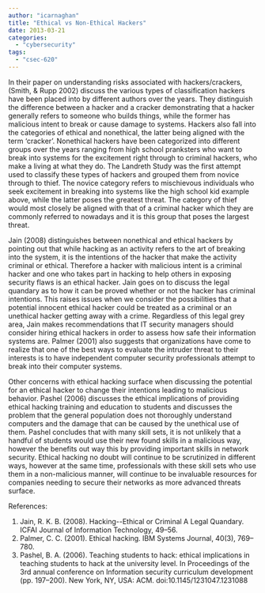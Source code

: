 ```yaml
---
author: "icarnaghan"
title: "Ethical vs Non-Ethical Hackers"
date: 2013-03-21
categories: 
  - "cybersecurity"
tags: 
  - "csec-620"
---
```


In their paper on understanding risks associated with hackers/crackers, (Smith, & Rupp 2002) discuss the various types of classification hackers have been placed into by different authors over the years. <!--more-->They distinguish the difference between a hacker and a cracker demonstrating that a hacker generally refers to someone who builds things, while the former has malicious intent to break or cause damage to systems. Hackers also fall into the categories of ethical and nonethical, the latter being aligned with the term ‘cracker’. Nonethical hackers have been categorized into different groups over the years ranging from high school pranksters who want to break into systems for the excitement right through to criminal hackers, who make a living at what they do. The Landreth Study was the first attempt used to classify these types of hackers and grouped them from novice through to thief. The novice category refers to mischievous individuals who seek excitement in breaking into systems like the high school kid example above, while the latter poses the greatest threat. The category of thief would most closely be aligned with that of a criminal hacker which they are commonly referred to nowadays and it is this group that poses the largest threat.

Jain (2008) distinguishes between nonethical and ethical hackers by pointing out that while hacking as an activity refers to the art of breaking into the system, it is the intentions of the hacker that make the activity criminal or ethical. Therefore a hacker with malicious intent is a criminal hacker and one who takes part in hacking to help others in exposing security flaws is an ethical hacker. Jain goes on to discuss the legal quandary as to how it can be proved whether or not the hacker has criminal intentions. This raises issues when we consider the possibilities that a potential innocent ethical hacker could be treated as a criminal or an unethical hacker getting away with a crime. Regardless of this legal grey area, Jain makes recommendations that IT security managers should consider hiring ethical hackers in order to assess how safe their information systems are. Palmer (2001) also suggests that organizations have come to realize that one of the best ways to evaluate the intruder threat to their interests is to have independent computer security professionals attempt to break into their computer systems.

Other concerns with ethical hacking surface when discussing the potential for an ethical hacker to change their intentions leading to malicious behavior. Pashel (2006) discusses the ethical implications of providing ethical hacking training and education to students and discusses the problem that the general population does not thoroughly understand computers and the damage that can be caused by the unethical use of them. Pashel concludes that with many skill sets, it is not unlikely that a handful of students would use their new found skills in a malicious way, however the benefits out way this by providing important skills in network security. Ethical hacking no doubt will continue to be scrutinized in different ways, however at the same time, professionals with these skill sets who use them in a non-malicious manner, will continue to be invaluable resources for companies needing to secure their networks as more advanced threats surface.

References:

1. Jain, R. K. B. (2008). Hacking--Ethical or Criminal A Legal Quandary. ICFAI Journal of Information Technology, 49–56.
2. Palmer, C. C. (2001). Ethical hacking. IBM Systems Journal, 40(3), 769–780.
3. Pashel, B. A. (2006). Teaching students to hack: ethical implications in teaching students to hack at the university level. In Proceedings of the 3rd annual conference on Information security curriculum development (pp. 197–200). New York, NY, USA: ACM. doi:10.1145/1231047.1231088
